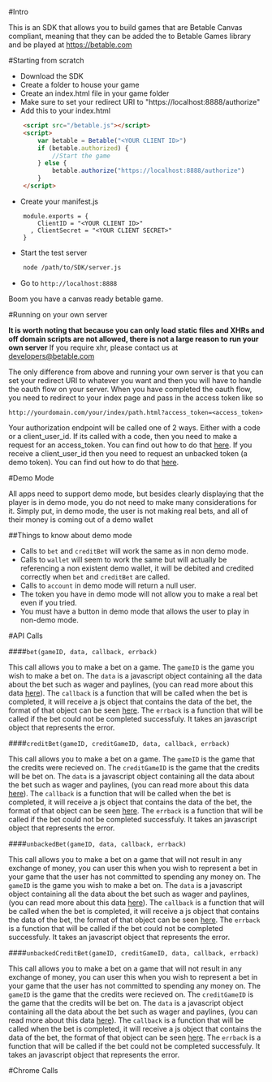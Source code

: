 

#Intro

This is an SDK that allows you to build games that are Betable Canvas compliant, meaning that they can be added the to Betable Games library and be played at https://betable.com

#Starting from scratch

* Download the SDK
* Create a folder to house your game
* Create an index.html file in your game folder
* Make sure to set your redirect URI to "https://localhost:8888/authorize"
* Add this to your index.html

```HTML
    <script src="/betable.js"></script>
    <script>
        var betable = Betable("<YOUR CLIENT ID>")
        if (betable.authorized) {
            //Start the game
        } else {
            betable.authorize("https://localhost:8888/authorize")
        }
    </script>
```

* Create your manifest.js

```JS
    module.exports = {
        ClientID = "<YOUR CLIENT ID>"
      , ClientSecret = "<YOUR CLIENT SECRET>"
    }
```

* Start the test server

```bash
    node /path/to/SDK/server.js
```

* Go to `http://localhost:8888`

Boom you have a canvas ready betable game.

#Running on your own server

**It is worth noting that because you can only load static files and XHRs and off domain scripts are not allowed, there is not a large reason to run your own server** If you require xhr, please contact us at [developers@betable.com](mailto:developers@betable.com?Subject=Requesting%20permission%20for%20offsite%20XHR%20and%20Script%20loading%20on%20betable%20canvas&Body=State%20which%20calls%20you%20need%20and%20why...)

The only difference from above and running your own server is that you can set your redirect URI to whatever you want and then you will have to handle the oauth flow on your server. When you have completed the oauth flow, you need to redirect to your index page and pass in the access token like so 

    http://yourdomain.com/your/index/path.html?access_token=<access_token>

Your authorization endpoint will be called one of 2 ways. Either with a code or a client_user_id. If its called with a code, then you need to make a request for an access_token. You can find out how to do that [here](https://developers.betable.com/docs/api/#authentication). If you receive a client_user_id then you need to request an unbacked token (a demo token). You can find out how to do that [here](https://developers.betable.com/docs/api/features/#unbacked-bets).


#Demo Mode

All apps need to support demo mode, but besides clearly displaying that the player is in demo mode, you do not need to make many considerations for it. Simply put, in demo mode, the user is not making real bets, and all of their money is coming out of a demo wallet

##Things to know about demo mode

* Calls to `bet` and `creditBet` will work the same as in non demo mode.
* Calls to `wallet` will seem to work the same but will actually be referencing a non existent demo wallet, it will be debited and credited correctly when `bet` and `creditBet` are called.
* Calls to `account` in demo mode will return a null user.
* The token you have in demo mode will not allow you to make a real bet even if you tried.
* You must have a button in demo mode that allows the user to play in non-demo mode.

#API Calls

####`bet(gameID, data, callback, errback)`

This call allows you to make a bet on a game. The `gameID` is the game you wish to make a bet on. The `data` is a javascript object containing all the data about the bet such as wager and paylines, (you can read more about this data [here](https://developers.betable.com/docs/api/#post-gamesgameidbet)). The `callback` is a function that will be called when the bet is completed, it will receive a js object that contains the data of the bet, the format of that object can be seen [here](https://developers.betable.com/docs/api/#post-gamesgameidbet). The `errback` is a function that will be called if the bet could not be completed successfuly. It takes an javascript object that represents the error.

####`creditBet(gameID, creditGameID, data, callback, errback)`

This call allows you to make a bet on a game. The `gameID` is the game that the credits were recieved on. The `creditGameID` is the game that the credits will be bet on. The `data` is a javascript object containing all the data about the bet such as wager and paylines, (you can read more about this data [here](https://developers.betable.com/docs/api/#post-gamesgameidbet)). The `callback` is a function that will be called when the bet is completed, it will receive a js object that contains the data of the bet, the format of that object can be seen [here](https://developers.betable.com/docs/api/#post-gamesgameidbet). The `errback` is a function that will be called if the bet could not be completed successfuly. It takes an javascript object that represents the error.

####`unbackedBet(gameID, data, callback, errback)`

This call allows you to make a bet on a game that will not result in any exchange of money, you can user this when you wish to represent a bet in your game that the user has not committed to spending any money on. The `gameID` is the game you wish to make a bet on. The `data` is a javascript object containing all the data about the bet such as wager and paylines, (you can read more about this data [here](https://developers.betable.com/docs/api/#post-gamesgameidbet)). The `callback` is a function that will be called when the bet is completed, it will receive a js object that contains the data of the bet, the format of that object can be seen [here](https://developers.betable.com/docs/api/#post-gamesgameidbet). The `errback` is a function that will be called if the bet could not be completed successfuly. It takes an javascript object that represents the error.

####`unbackedCreditBet(gameID, creditGameID, data, callback, errback)`

This call allows you to make a bet on a game that will not result in any exchange of money, you can user this when you wish to represent a bet in your game that the user has not committed to spending any money on. The `gameID` is the game that the credits were recieved on. The `creditGameID` is the game that the credits will be bet on. The `data` is a javascript object containing all the data about the bet such as wager and paylines, (you can read more about this data [here](https://developers.betable.com/docs/api/#post-gamesgameidbet)). The `callback` is a function that will be called when the bet is completed, it will receive a js object that contains the data of the bet, the format of that object can be seen [here](https://developers.betable.com/docs/api/#post-gamesgameidbet). The `errback` is a function that will be called if the bet could not be completed successfuly. It takes an javascript object that represents the error.

#Chrome Calls

